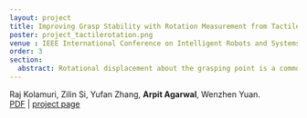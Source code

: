 ```yaml
---
layout: project
title: Improving Grasp Stability with Rotation Measurement from Tactile Sensing
poster: project_tactilerotation.png
venue : IEEE International Conference on Intelligent Robots and Systems(IROS) 2021
order: 3
section: 
  abstract: Rotational displacement about the grasping point is a common grasp failure when an object is grasped at a location away from its center of gravity. Tactile sensors with soft surfaces, such as GelSight sensors, can detect the rotation patterns on the contacting surfaces when the object rotates. In this work, we propose a model-based algorithm that detects those rotational patterns and measures rotational displacement using the GelSight sensor. We also integrate the rotation detection feedback into a closed-loop regrasping framework, which detects the rotational failure of grasp in an early stage and drives the robot to a stable grasp pose. We validate our proposed rotation detection algorithm and grasp-regrasp system on self-collected dataset and online experiments to show how our approach accurately detects the rotation and increases grasp stability.
---
```

Raj Kolamuri, Zilin Si, Yufan Zhang, **Arpit Agarwal**, Wenzhen Yuan.  
[PDF](https://ieeexplore.ieee.org/abstract/document/9636488) \|
[project page](https://labs.ri.cmu.edu/robotouch/grasp-stability/)